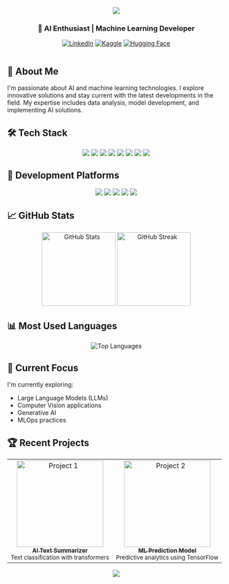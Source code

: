 <div align="center">
  <img src="https://capsule-render.vercel.app/api?type=waving&color=gradient&height=200&section=header&text=C.%20Emre%20Karataş&fontSize=50&fontAlignY=35&animation=fadeIn" />
</div>

<h3 align="center">🤖 AI Enthusiast | Machine Learning Developer</h3>

<p align="center">
  <a href="https://www.linkedin.com/in/cihatemrekaratas/"><img src="https://img.shields.io/badge/LinkedIn-0077B5?style=for-the-badge&logo=linkedin&logoColor=white" alt="LinkedIn"/></a>
  <a href="https://kaggle.com/emre21"><img src="https://img.shields.io/badge/Kaggle-20BEFF?style=for-the-badge&logo=kaggle&logoColor=white" alt="Kaggle"/></a>
  <a href="https://huggingface.co/emredeveloper"><img src="https://img.shields.io/badge/🤗%20Hugging%20Face-yellow?style=for-the-badge" alt="Hugging Face"/></a>
</p>

<div align="center">
  <img src="https://komarev.com/ghpvc/?username=emredeveloper&style=flat-square&color=blue" alt=""/>
</div>

## 🚀 About Me

I'm passionate about AI and machine learning technologies. I explore innovative solutions and stay current with the latest developments in the field. My expertise includes data analysis, model development, and implementing AI solutions.

## 🛠️ Tech Stack

<div align="center">
  <img src="https://img.shields.io/badge/Python-3776AB?style=for-the-badge&logo=python&logoColor=white" />
  <img src="https://img.shields.io/badge/TensorFlow-FF6F00?style=for-the-badge&logo=tensorflow&logoColor=white" />
  <img src="https://img.shields.io/badge/PyTorch-EE4C2C?style=for-the-badge&logo=pytorch&logoColor=white" />
  <img src="https://img.shields.io/badge/scikit--learn-F7931E?style=for-the-badge&logo=scikit-learn&logoColor=white" />
  <img src="https://img.shields.io/badge/Pandas-150458?style=for-the-badge&logo=pandas&logoColor=white" />
  <img src="https://img.shields.io/badge/NumPy-013243?style=for-the-badge&logo=numpy&logoColor=white" />
  <img src="https://img.shields.io/badge/Streamlit-FF4B4B?style=for-the-badge&logo=streamlit&logoColor=white" />
  <img src="https://img.shields.io/badge/Transformers-yellow?style=for-the-badge&logo=huggingface&logoColor=white" />
</div>

## 🔧 Development Platforms

<div align="center">
  <img src="https://img.shields.io/badge/Conda-44A833?style=for-the-badge&logo=anaconda&logoColor=white" />
  <img src="https://img.shields.io/badge/Jupyter-F37626?style=for-the-badge&logo=jupyter&logoColor=white" />
  <img src="https://img.shields.io/badge/VS_Code-007ACC?style=for-the-badge&logo=visual-studio-code&logoColor=white" />
  <img src="https://img.shields.io/badge/Kaggle-20BEFF?style=for-the-badge&logo=kaggle&logoColor=white" />
  <img src="https://img.shields.io/badge/Cursor-4285F4?style=for-the-badge&logo=cursor&logoColor=white" />
</div>

## 📈 GitHub Stats

<div align="center">
  <img src="https://github-readme-stats.vercel.app/api?username=emredeveloper&show_icons=true&theme=tokyonight" alt="GitHub Stats" height="170"/>
  <img src="https://github-readme-streak-stats.herokuapp.com/?user=emredeveloper&theme=tokyonight" alt="GitHub Streak" height="170"/>
</div>

## 📊 Most Used Languages

<div align="center">
  <img src="https://github-readme-stats.vercel.app/api/top-langs/?username=emredeveloper&layout=compact&theme=tokyonight" alt="Top Languages"/>
</div>

## 🌱 Current Focus

I'm currently exploring:
- Large Language Models (LLMs)
- Computer Vision applications
- Generative AI
- MLOps practices

## 🏆 Recent Projects

<div align="center">
  <table>
    <tr>
      <td align="center">
        <a href="#">
          <img src="https://via.placeholder.com/150?text=AI+Project" width="200" alt="Project 1"/>
          <br />
          <sub><b>AI Text Summarizer</b></sub>
        </a>
        <br />
        <sub>Text classification with transformers</sub>
      </td>
      <td align="center">
        <a href="#">
          <img src="https://via.placeholder.com/150?text=ML+Model" width="200" alt="Project 2"/>
          <br />
          <sub><b>ML Prediction Model</b></sub>
        </a>
        <br />
        <sub>Predictive analytics using TensorFlow</sub>
      </td>
    </tr>
  </table>
</div>

<div align="center">
  <img src="https://capsule-render.vercel.app/api?type=waving&color=gradient&height=120&section=footer" />
</div>

